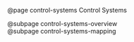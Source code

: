 @page control-systems Control Systems

@subpage control-systems-overview  
@subpage control-systems-mapping
